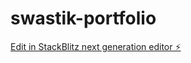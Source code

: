 # swastik-portfolio

[Edit in StackBlitz next generation editor ⚡️](https://stackblitz.com/~/github.com/iisandeshpoudel/swastik-portfolio)